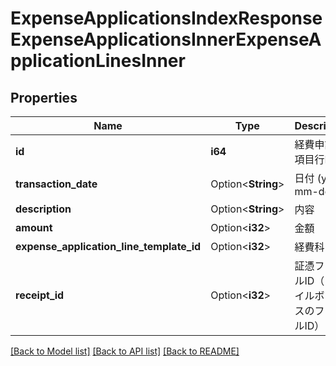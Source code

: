 # ExpenseApplicationsIndexResponseExpenseApplicationsInnerExpenseApplicationLinesInner

## Properties

Name | Type | Description | Notes
------------ | ------------- | ------------- | -------------
**id** | **i64** | 経費申請の項目行ID | 
**transaction_date** | Option<**String**> | 日付 (yyyy-mm-dd) | [optional]
**description** | Option<**String**> | 内容 | [optional]
**amount** | Option<**i32**> | 金額 | [optional]
**expense_application_line_template_id** | Option<**i32**> | 経費科目ID | [optional]
**receipt_id** | Option<**i32**> | 証憑ファイルID（ファイルボックスのファイルID） | [optional]

[[Back to Model list]](../README.md#documentation-for-models) [[Back to API list]](../README.md#documentation-for-api-endpoints) [[Back to README]](../README.md)


